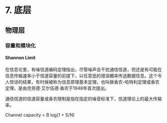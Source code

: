 # 7. 底层

## 物理层

### 容量和模块化

#### Shannon Limit

在信息论里，有噪信道编码定理指出，尽管噪声会干扰通信信道，但还是有可能在信息传输速率小于信道容量的前提下，以任意低的错误概率传送数据信息。这个令人惊讶的结果，有时候被称为信息原理基本定理，也叫做香农-哈特利定理或香农定理，是由克劳德·艾尔伍德·香农于1948年首次提出。

通信信道的信道容量或香农限制是指在指定的噪音标准下，信道理论上的最大传输率。

Channel capacity = B log(1 + S/N)
